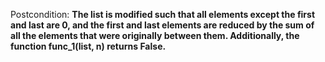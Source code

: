Postcondition: **The list is modified such that all elements except the first and last are 0, and the first and last elements are reduced by the sum of all the elements that were originally between them. Additionally, the function func_1(list, n) returns False.**